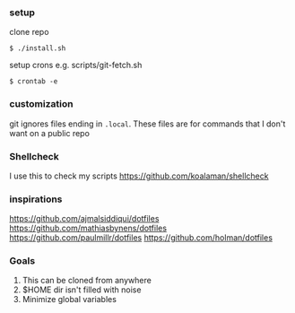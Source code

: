 ### setup
clone repo

`$ ./install.sh`

setup crons
  e.g. scripts/git-fetch.sh

`$ crontab -e`

### customization
git ignores files ending in `.local`. These files are for commands that I don't want on a public repo

### Shellcheck
I use this to check my scripts
https://github.com/koalaman/shellcheck

### inspirations
https://github.com/ajmalsiddiqui/dotfiles
https://github.com/mathiasbynens/dotfiles
https://github.com/paulmillr/dotfiles
https://github.com/holman/dotfiles

### Goals
1. This can be cloned from anywhere
2. $HOME dir isn't filled with noise
3. Minimize global variables
